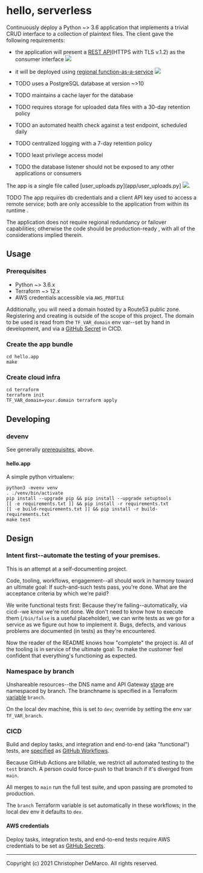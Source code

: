 # hello, serverless

Continuously deploy a Python ~> 3.6 application that implements a
trivial CRUD interface to a collection of plaintext files. The client
gave the following requirements:

- the application will present a [REST API](terraform/api-gateway.tf)(HTTPS with TLS v.1.2) as the consumer interface
  [![](https://github.com/christopher-demarco/hello-serverless/actions/workflows/feature-rest-api.yml/badge.svg)](.github/workflows/feature-lambda.yml)

- it will be deployed using [regional function-as-a-service](terraform/lambda.tf)
  [![](https://github.com/christopher-demarco/hello-serverless/actions/workflows/feature-lambda.yml/badge.svg)](.github/workflows/feature-lambda.yml)

- TODO uses a PostgreSQL database at version ~>10

- TODO maintains a cache layer for the database

- TODO requires storage for uploaded data files with a 30-day retention policy

- TODO an automated health check against a test endpoint, scheduled daily

- TODO centralized logging with a 7-day retention policy

- TODO least privilege access model

- TODO the database listener should not be exposed to any other applications or consumers


The app is a single file called [user_uploads.py](app/user_uploads.py]
[![](https://github.com/christopher-demarco/hello-serverless/actions/workflows/unit-tests.yml/badge.svg)](app/hello_test.py).

TODO The app requires db credentials and a client API key used to
access a remote service; both are only accessible to the application
from within its runtime 
.

The application does not require regional redundancy or failover
capabilities; otherwise the code should be production-ready
, with all
of the considerations implied therein.



## Usage

### Prerequisites

  - Python ~> 3.6.x
  - Terraform ~> 12.x
  - AWS credentials accessible via `AWS_PROFILE`
  
Additionally, you will need a domain hosted by a Route53 public zone.
Registering and creating is outside of the scope of this project. The
domain to be used is read from the `TF_VAR_domain` env var--set by
hand in development, and via a [GitHub
Secret](https://docs.github.com/en/actions/reference/encrypted-secrets)
in CICD.

### Create the app bundle

```
cd hello.app
make
```


### Create cloud infra

```
cd terraform
terraform init
TF_VAR_domain=your.domain terraform apply
```

## Developing

### devenv

See generally [prerequisites](#prerequisites), above.


#### hello.app

A simple python virtualenv: 

```
python3 -mvenv venv
. ./venv/bin/activate
pip install --upgrade pip && pip install --upgrade setuptools
[[ -e requirements.txt ]] && pip install -r requirements.txt
[[ -e build-requirements.txt ]] && pip install -r build-requirements.txt
make test
```

## Design

### Intent first--automate the testing of your premises.

This is an attempt at a self-documenting project.

Code, tooling, workflows, engagement--all should work in harmony
toward an ultimate goal: If such-and-such tests pass, you're done.
What are the acceptance criteria by which we're paid? 

We write functional tests first: Because they're
failing--automatically, via cicd--we know we're not done. We don't
need to know how to execute them (`/bin/false` is a useful
placeholder), we can write tests as we go for a service as we figure
out how to implement it. Bugs, defects, and various problems are
documented (in tests) as they're encountered.

Now the reader of the README knows how "complete" the project is. All
of the tooling is in service of the ultimate goal: To make the
customer feel confident that everything's functioning as expected.


### Namespace by branch

Unshareable resources--the DNS name and API Gateway
[stage](https://docs.aws.amazon.com/apigateway/latest/developerguide/how-to-deploy-api.html)
are namespaced by branch. The branchname is specified in a Terraform
[variable](terraform/vars.tf) `branch`. 

On the local dev machine, this is set to `dev`; override by setting
the env var `TF_VAR_branch`.


### CICD

Build and deploy tasks, and integration and end-to-end (aka
"functional") tests, are [specified](.github/workflows) as [GitHub
Workflows](https://docs.github.com/en/actions/learn-github-actions).

Because GitHub Actions are billable, we restrict all automated testing
to the `test` branch. A person could force-push to that branch if it's
diverged from `main`.

All merges to `main` run the full test suite, and upon passing are
promoted to production.

The `branch` Terraform variable is set automatically in these
workflows; in the local dev env it defaults to `dev`.

#### AWS credentials

Deploy tasks, integration tests, and end-to-end tests require AWS
credentials to be set as [GitHub
Secrets](https://docs.github.com/en/actions/reference/encrypted-secrets).

-----
Copyright (c) 2021 Christopher DeMarco. All rights reserved.
